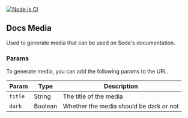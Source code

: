[![Node.js CI](https://drone.rainnny.club/api/badges/Soda-App/Docs-Media/status.svg)](https://drone.rainnny.club/Soda-App/Docs-Media)

## Docs Media

Used to generate media that can be used on Soda's documentation.

### Params

To generate media, you can add the following params to the URL.

| Param   | Type    | Description                             |
| ------- | ------- | --------------------------------------- |
| `title` | String  | The title of the media                  |
| `dark`  | Boolean | Whether the media should be dark or not |

